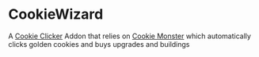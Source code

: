 # CookieWizard
A [Cookie Clicker](http://orteil.dashnet.org/cookieclicker/) Addon that relies on [Cookie Monster](https://github.com/Aktanusa/CookieMonster) which automatically clicks golden cookies and buys upgrades and buildings

